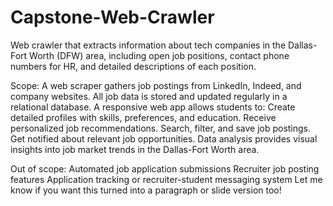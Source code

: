 # Capstone-Web-Crawler
Web crawler that extracts information about tech companies in the Dallas-Fort Worth (DFW) area, including open job positions, contact phone numbers for HR, and detailed descriptions of each position. 

Scope:
  A web scraper gathers job postings from LinkedIn, Indeed, and company websites.
  All job data is stored and updated regularly in a relational database.
  A responsive web app allows students to:
  Create detailed profiles with skills, preferences, and education.
  Receive personalized job recommendations.
  Search, filter, and save job postings.
  Get notified about relevant job opportunities.
  Data analysis provides visual insights into job market trends in the Dallas-Fort Worth area.

Out of scope:
  Automated job application submissions
  Recruiter job posting features
  Application tracking or recruiter-student messaging system
  Let me know if you want this turned into a paragraph or slide version too!
